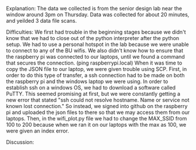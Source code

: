 Explanation: 
The data we collected is from the senior design lab near the window around 3pm on Thursday. Data was collected for about 20 minutes, and yeilded 3 data file scans.

Difficulties:
We first had trouble in the beginning stages because we didn't know that we had to close out of the python interpreter after the python setup.
We had to use a personal hotspot in the lab because we were unable to connect to any of the BU wifis.
We also didn't know how to ensure that the raspberry pi was connected to our laptops, until we found a command that secures the connection. (ping raspberrypi.local)
When it was time to copy the JSON file to our laptop, we were given trouble using SCP. First, in order to do this type of transfer, a ssh connection had to be made on both the raspberry pi and the windows laptop we were using. In order to establish ssh on a windows OS, we had to download a software called PuTTY. This seemed promising at first, but we were constantly getting a new error that stated "ssh could not resolve hostname. Name or service not known lost connection." So instead, we signed into github on the raspberry pi and uploaded the json files to there so that we may access them from our laptops.
Then, in the wifi_plot.py file we had to change the MAX_SSID from 100 to 200 because when we ran it on our laptops with the max as 100, we were given an index error.

Discussion:
